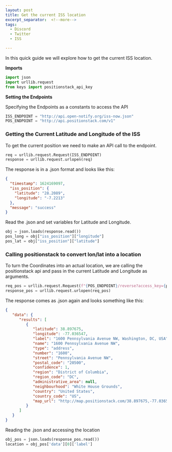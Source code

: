 ```yaml
---
layout: post
title: Get the current ISS location
excerpt_separator:  <!--more-->
tags:
  - Discord
  - Twitter
  - ISS

---
```


In this quick guide we will explore how to get the current ISS location.


**Imports**

```python
import json
import urllib.request
from keys import positionstack_api_key
```

**Setting the Endpoints**

Specifying the Endpoints as a constants to access the API
```python
ISS_ENDPOINT = "http://api.open-notify.org/iss-now.json"
POS_ENDPOINT = "http://api.positionstack.com/v1"
```

### Getting the Current Latitude and Longitude of the ISS

To get the current position we need to make an API call to the endpoint.

```python
req = urllib.request.Request(ISS_ENDPOINT)
response = urllib.request.urlopen(req)
```

The response is in a .json format and looks like this:

```json
{
  "timestamp": 1624169097,
  "iss_position": {
    "latitude": "28.2089",
    "longitude": "-7.2213"
  },
  "message": "success"
}
```

Read the .json and set variables for Latitude and Longitude.

```python
obj = json.loads(response.read())
pos_long = obj["iss_position"]["longitude"]
pos_lat = obj["iss_position"]["latitude"]
```

### Calling positionstack to convert lon/lat into a location

To turn the Coordinates into an actual location, we are calling the positionstack api and pass in the current Latitude and Longitude as arguments.

```python
req_pos = urllib.request.Request(f"{POS_ENDPOINT}/reverse?access_key={positionstack_api_key}&query={pos_lat},{pos_long}")
response_pos = urllib.request.urlopen(req_pos)
```

The response comes as .json again and looks something like this:

```json
{
   "data": {
      "results": [
         {
            "latitude": 38.897675,
            "longitude": -77.036547,
            "label": "1600 Pennsylvania Avenue NW, Washington, DC, USA",
            "name": "1600 Pennsylvania Avenue NW",
            "type": "address",
            "number": "1600",
            "street": "Pennsylvania Avenue NW",
            "postal_code": "20500",
            "confidence": 1,
            "region": "District of Columbia",
            "region_code": "DC",
            "administrative_area": null,
            "neighbourhood": "White House Grounds",
            "country": "United States",
            "country_code": "US",
            "map_url": "http://map.positionstack.com/38.897675,-77.036547"
         }
      ]
   }
}
```

Reading the .json and accessing the location

```python
obj_pos = json.loads(response_pos.read())
location = obj_pos['data'][0]['label']
```
